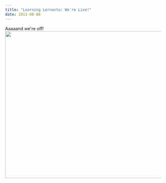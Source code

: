 ```yaml
---
title: "Learning Lernanta: We're Live!"
date: 2011-08-06
---
```

Aaaaand we're off!
<img src="@root/files/2011/08/lernanta.png" width="615" height="474" class="centered">
